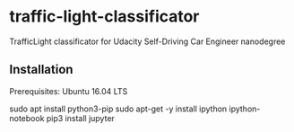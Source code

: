 # traffic-light-classificator
TrafficLight classificator for Udacity Self-Driving Car Engineer nanodegree

## Installation
Prerequisites: Ubuntu 16.04 LTS

sudo apt install python3-pip
sudo apt-get -y install ipython ipython-notebook
pip3 install jupyter

